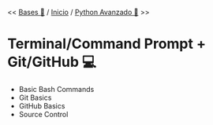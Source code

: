 << [Bases 🐍](./1-bases.md) / [Inicio](./README.md) / [Python Avanzado 🐍](./3-avanzado.md) >>

# Terminal/Command Prompt + Git/GitHub 💻

- Basic Bash Commands
- Git Basics
- GitHub Basics
- Source Control
